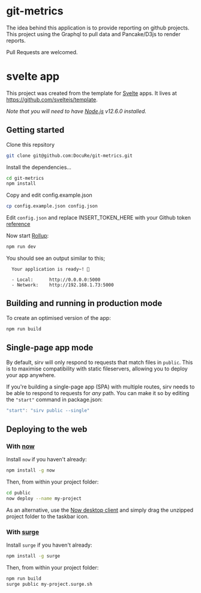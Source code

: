 # git-metrics

The idea behind this application is to provide reporting on github projects.  
This project using the Graphql to pull data and Pancake/D3js to render reports.  

Pull Requests are welcomed.

# svelte app

This project was created from the template for [Svelte](https://svelte.dev) apps. It lives at https://github.com/sveltejs/template.

*Note that you will need to have [Node.js](https://nodejs.org) v12.6.0 installed.*

## Getting started

Clone this repsitory 

```bash
git clone git@github.com:DocuRe/git-metrics.git
```

Install the dependencies...

```bash
cd git-metrics
npm install
```

Copy and edit config.example.json

```bash
cp config.example.json config.json
```

Edit `config.json` and replace INSERT_TOKEN_HERE with your Github token [reference](https://github.com/settings/tokens/new)

Now start [Rollup](https://rollupjs.org):

```bash
npm run dev
```

You should see an output similar to this;

```
  Your application is ready~! 🚀

  - Local:      http://0.0.0.0:5000
  - Network:    http://192.168.1.73:5000
```

## Building and running in production mode

To create an optimised version of the app:

```bash
npm run build
```

## Single-page app mode

By default, sirv will only respond to requests that match files in `public`. This is to maximise compatibility with static fileservers, allowing you to deploy your app anywhere.

If you're building a single-page app (SPA) with multiple routes, sirv needs to be able to respond to requests for *any* path. You can make it so by editing the `"start"` command in package.json:

```js
"start": "sirv public --single"
```


## Deploying to the web

### With [now](https://zeit.co/now)

Install `now` if you haven't already:

```bash
npm install -g now
```

Then, from within your project folder:

```bash
cd public
now deploy --name my-project
```

As an alternative, use the [Now desktop client](https://zeit.co/download) and simply drag the unzipped project folder to the taskbar icon.

### With [surge](https://surge.sh/)

Install `surge` if you haven't already:

```bash
npm install -g surge
```

Then, from within your project folder:

```bash
npm run build
surge public my-project.surge.sh
```

